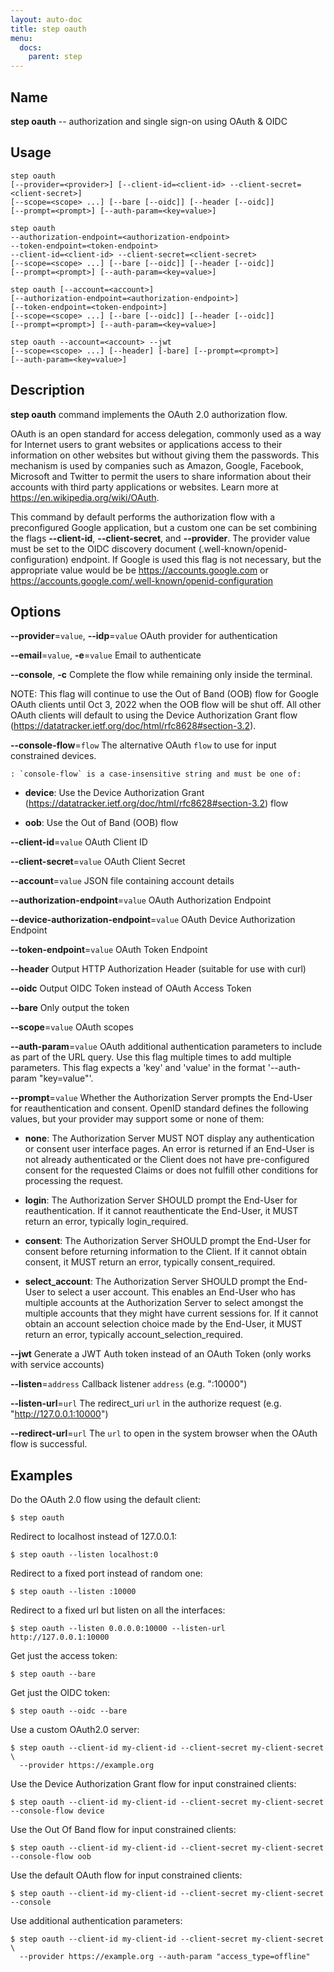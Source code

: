 ```yaml
---
layout: auto-doc
title: step oauth
menu:
  docs:
    parent: step
---
```


## Name
**step oauth** -- authorization and single sign-on using OAuth & OIDC

## Usage

```raw
step oauth
[--provider=<provider>] [--client-id=<client-id> --client-secret=<client-secret>]
[--scope=<scope> ...] [--bare [--oidc]] [--header [--oidc]]
[--prompt=<prompt>] [--auth-param=<key=value>]

step oauth
--authorization-endpoint=<authorization-endpoint>
--token-endpoint=<token-endpoint>
--client-id=<client-id> --client-secret=<client-secret>
[--scope=<scope> ...] [--bare [--oidc]] [--header [--oidc]]
[--prompt=<prompt>] [--auth-param=<key=value>]

step oauth [--account=<account>]
[--authorization-endpoint=<authorization-endpoint>]
[--token-endpoint=<token-endpoint>]
[--scope=<scope> ...] [--bare [--oidc]] [--header [--oidc]]
[--prompt=<prompt>] [--auth-param=<key=value>]

step oauth --account=<account> --jwt
[--scope=<scope> ...] [--header] [-bare] [--prompt=<prompt>]
[--auth-param=<key=value>]
```

## Description

**step oauth** command implements the OAuth 2.0 authorization flow.

OAuth is an open standard for access delegation, commonly used as a way for
Internet users to grant websites or applications access to their information on
other websites but without giving them the passwords. This mechanism is used by
companies such as Amazon, Google, Facebook, Microsoft and Twitter to permit the
users to share information about their accounts with third party applications or
websites. Learn more at https://en.wikipedia.org/wiki/OAuth.

This command by default performs the authorization flow with a preconfigured
Google application, but a custom one can be set combining the flags
**--client-id**, **--client-secret**, and **--provider**. The provider value
must be set to the OIDC discovery document (.well-known/openid-configuration)
endpoint. If Google is used this flag is not necessary, but the appropriate
value would be be https://accounts.google.com or
https://accounts.google.com/.well-known/openid-configuration

## Options


**--provider**=`value`, **--idp**=`value`
OAuth provider for authentication

**--email**=`value`, **-e**=`value`
Email to authenticate

**--console**, **-c**
Complete the flow while remaining only inside the terminal.

NOTE: This flag will continue to use the Out of Band (OOB) flow for Google OAuth clients
until Oct 3, 2022 when the OOB flow will be shut off. All other OAuth clients
will default to using the Device Authorization Grant flow
(https://datatracker.ietf.org/doc/html/rfc8628#section-3.2).

**--console-flow**=`flow`
The alternative OAuth `flow` to use for input constrained devices.

    : `console-flow` is a case-insensitive string and must be one of:

- **device**: Use the Device Authorization Grant
(https://datatracker.ietf.org/doc/html/rfc8628#section-3.2) flow

- **oob**: Use the Out of Band (OOB) flow

**--client-id**=`value`
OAuth Client ID

**--client-secret**=`value`
OAuth Client Secret

**--account**=`value`
JSON file containing account details

**--authorization-endpoint**=`value`
OAuth Authorization Endpoint

**--device-authorization-endpoint**=`value`
OAuth Device Authorization Endpoint

**--token-endpoint**=`value`
OAuth Token Endpoint

**--header**
Output HTTP Authorization Header (suitable for use with curl)

**--oidc**
Output OIDC Token instead of OAuth Access Token

**--bare**
Only output the token

**--scope**=`value`
OAuth scopes

**--auth-param**=`value`
OAuth additional authentication parameters to include as part of the URL query.
Use this flag multiple times to add multiple parameters. This flag expects a
'key' and 'value' in the format '--auth-param "key=value"'.

**--prompt**=`value`
Whether the Authorization Server prompts the End-User for reauthentication and consent.
OpenID standard defines the following values, but your provider may support some or none of them:

- **none**: The Authorization Server MUST NOT display any authentication or consent user interface pages.
        An error is returned if an End-User is not already authenticated or the Client does not have
        pre-configured consent for the requested Claims or does not fulfill other conditions for
        processing the request.

- **login**: The Authorization Server SHOULD prompt the End-User for reauthentication. If it cannot
        reauthenticate the End-User, it MUST return an error, typically login_required.

- **consent**: The Authorization Server SHOULD prompt the End-User for consent before returning information
        to the Client. If it cannot obtain consent, it MUST return an error, typically consent_required.

- **select_account**: The Authorization Server SHOULD prompt the End-User to select a user account. This enables an
        End-User who has multiple accounts at the Authorization Server to select amongst the multiple
        accounts that they might have current sessions for. If it cannot obtain an account selection
        choice made by the End-User, it MUST return an error, typically account_selection_required.


**--jwt**
Generate a JWT Auth token instead of an OAuth Token (only works with service accounts)

**--listen**=`address`
Callback listener `address` (e.g. ":10000")

**--listen-url**=`url`
The redirect_uri `url` in the authorize request (e.g. "http://127.0.0.1:10000")

**--redirect-url**=`url`
The `url` to open in the system browser when the OAuth flow is successful.

## Examples

Do the OAuth 2.0 flow using the default client:
```shell
$ step oauth
```

Redirect to localhost instead of 127.0.0.1:
```shell
$ step oauth --listen localhost:0
```

Redirect to a fixed port instead of random one:
```shell
$ step oauth --listen :10000
```

Redirect to a fixed url but listen on all the interfaces:
```shell
$ step oauth --listen 0.0.0.0:10000 --listen-url http://127.0.0.1:10000
```

Get just the access token:
```shell
$ step oauth --bare
```

Get just the OIDC token:
```shell
$ step oauth --oidc --bare
```

Use a custom OAuth2.0 server:
```shell
$ step oauth --client-id my-client-id --client-secret my-client-secret \
  --provider https://example.org
```

Use the Device Authorization Grant flow for input constrained clients:
```shell
$ step oauth --client-id my-client-id --client-secret my-client-secret --console-flow device
```

Use the Out Of Band flow for input constrained clients:
```shell
$ step oauth --client-id my-client-id --client-secret my-client-secret --console-flow oob
```

Use the default OAuth flow for input constrained clients:
```shell
$ step oauth --client-id my-client-id --client-secret my-client-secret --console
```

Use additional authentication parameters:
```shell
$ step oauth --client-id my-client-id --client-secret my-client-secret \
  --provider https://example.org --auth-param "access_type=offline"
```

